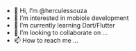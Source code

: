- 👋 Hi, I’m @herculessouza
- 👀 I’m interested in mobiole development
- 🌱 I’m currently learning Dart/Flutter
- 💞️ I’m looking to collaborate on ...
- 📫 How to reach me ...

<!---
herculessouza/herculessouza is a ✨ special ✨ repository because its `README.md` (this file) appears on your GitHub profile.
You can click the Preview link to take a look at your changes.
--->
